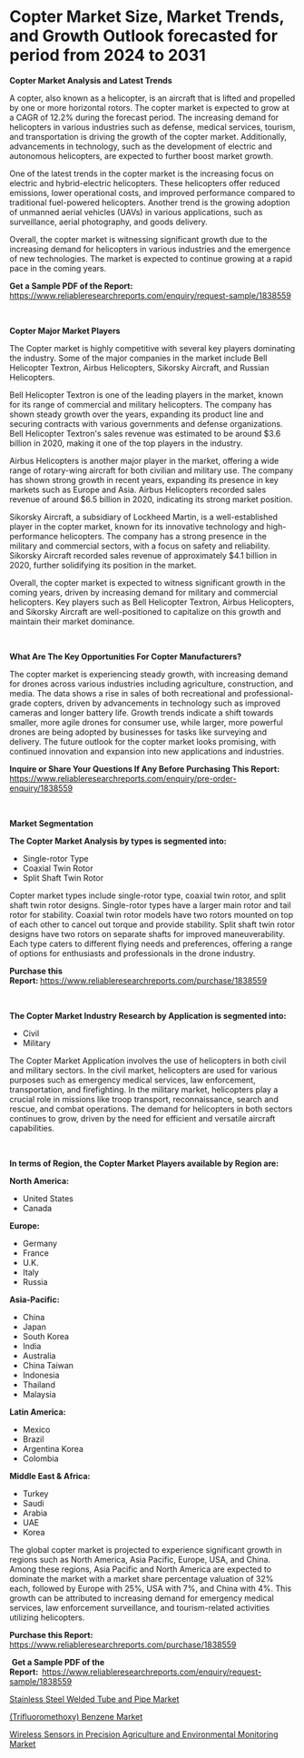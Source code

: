 <p><h1>Copter Market Size, Market Trends, and Growth Outlook forecasted for period from 2024 to 2031</h1></p><p><strong>Copter Market Analysis and Latest Trends</strong></p>
<p><p>A copter, also known as a helicopter, is an aircraft that is lifted and propelled by one or more horizontal rotors. The copter market is expected to grow at a CAGR of 12.2% during the forecast period. The increasing demand for helicopters in various industries such as defense, medical services, tourism, and transportation is driving the growth of the copter market. Additionally, advancements in technology, such as the development of electric and autonomous helicopters, are expected to further boost market growth.</p><p>One of the latest trends in the copter market is the increasing focus on electric and hybrid-electric helicopters. These helicopters offer reduced emissions, lower operational costs, and improved performance compared to traditional fuel-powered helicopters. Another trend is the growing adoption of unmanned aerial vehicles (UAVs) in various applications, such as surveillance, aerial photography, and goods delivery.</p><p>Overall, the copter market is witnessing significant growth due to the increasing demand for helicopters in various industries and the emergence of new technologies. The market is expected to continue growing at a rapid pace in the coming years.</p></p>
<p><strong>Get a Sample PDF of the Report:&nbsp;</strong> <a href="https://www.reliableresearchreports.com/enquiry/request-sample/1838559">https://www.reliableresearchreports.com/enquiry/request-sample/1838559</a></p>
<p>&nbsp;</p>
<p><strong>Copter Major Market Players</strong></p>
<p><p>The Copter market is highly competitive with several key players dominating the industry. Some of the major companies in the market include Bell Helicopter Textron, Airbus Helicopters, Sikorsky Aircraft, and Russian Helicopters. </p><p>Bell Helicopter Textron is one of the leading players in the market, known for its range of commercial and military helicopters. The company has shown steady growth over the years, expanding its product line and securing contracts with various governments and defense organizations. Bell Helicopter Textron's sales revenue was estimated to be around $3.6 billion in 2020, making it one of the top players in the industry.</p><p>Airbus Helicopters is another major player in the market, offering a wide range of rotary-wing aircraft for both civilian and military use. The company has shown strong growth in recent years, expanding its presence in key markets such as Europe and Asia. Airbus Helicopters recorded sales revenue of around $6.5 billion in 2020, indicating its strong market position.</p><p>Sikorsky Aircraft, a subsidiary of Lockheed Martin, is a well-established player in the copter market, known for its innovative technology and high-performance helicopters. The company has a strong presence in the military and commercial sectors, with a focus on safety and reliability. Sikorsky Aircraft recorded sales revenue of approximately $4.1 billion in 2020, further solidifying its position in the market.</p><p>Overall, the copter market is expected to witness significant growth in the coming years, driven by increasing demand for military and commercial helicopters. Key players such as Bell Helicopter Textron, Airbus Helicopters, and Sikorsky Aircraft are well-positioned to capitalize on this growth and maintain their market dominance.</p></p>
<p>&nbsp;</p>
<p><strong>What Are The Key Opportunities For Copter Manufacturers?</strong></p>
<p><p>The copter market is experiencing steady growth, with increasing demand for drones across various industries including agriculture, construction, and media. The data shows a rise in sales of both recreational and professional-grade copters, driven by advancements in technology such as improved cameras and longer battery life. Growth trends indicate a shift towards smaller, more agile drones for consumer use, while larger, more powerful drones are being adopted by businesses for tasks like surveying and delivery. The future outlook for the copter market looks promising, with continued innovation and expansion into new applications and industries.</p></p>
<p><strong>Inquire or Share Your Questions If Any Before Purchasing This Report:</strong> <a href="https://www.reliableresearchreports.com/enquiry/pre-order-enquiry/1838559">https://www.reliableresearchreports.com/enquiry/pre-order-enquiry/1838559</a></p>
<p>&nbsp;</p>
<p><strong>Market Segmentation</strong></p>
<p><strong>The Copter Market Analysis by types is segmented into:</strong></p>
<p><ul><li>Single-rotor Type</li><li>Coaxial Twin Rotor</li><li>Split Shaft Twin Rotor</li></ul></p>
<p><p>Copter market types include single-rotor type, coaxial twin rotor, and split shaft twin rotor designs. Single-rotor types have a larger main rotor and tail rotor for stability. Coaxial twin rotor models have two rotors mounted on top of each other to cancel out torque and provide stability. Split shaft twin rotor designs have two rotors on separate shafts for improved maneuverability. Each type caters to different flying needs and preferences, offering a range of options for enthusiasts and professionals in the drone industry.</p></p>
<p><strong>Purchase this Report:&nbsp;</strong><a href="https://www.reliableresearchreports.com/purchase/1838559">https://www.reliableresearchreports.com/purchase/1838559</a></p>
<p>&nbsp;</p>
<p><strong>The Copter Market Industry Research by Application is segmented into:</strong></p>
<p><ul><li>Civil</li><li>Military</li></ul></p>
<p><p>The Copter Market Application involves the use of helicopters in both civil and military sectors. In the civil market, helicopters are used for various purposes such as emergency medical services, law enforcement, transportation, and firefighting. In the military market, helicopters play a crucial role in missions like troop transport, reconnaissance, search and rescue, and combat operations. The demand for helicopters in both sectors continues to grow, driven by the need for efficient and versatile aircraft capabilities.</p></p>
<p>&nbsp;</p>
<p><strong>In terms of Region, the Copter Market Players available by Region are:</strong></p>
<p>
    <p> <strong> North America: </strong>
        <ul>
            <li>United States</li>
            <li>Canada</li>
        </ul>
        </p> 
    <p> <strong> Europe: </strong>
        <ul>
            <li>Germany</li>
            <li>France</li>
            <li>U.K.</li>
            <li>Italy</li>
            <li>Russia</li>
        </ul>
        </p> 
    <p> <strong> Asia-Pacific: </strong>
        <ul>
            <li>China</li>
            <li>Japan</li>
            <li>South Korea</li>
            <li>India</li>
            <li>Australia</li>
            <li>China Taiwan</li>
            <li>Indonesia</li>
            <li>Thailand</li>
            <li>Malaysia</li>
        </ul>
        </p> 
    <p> <strong> Latin America: </strong>
        <ul>
            <li>Mexico</li>
            <li>Brazil</li>
            <li>Argentina Korea</li>
            <li>Colombia</li>
        </ul>
        </p> 
    <p> <strong> Middle East & Africa: </strong>
        <ul>
            <li>Turkey</li>
            <li>Saudi</li>
            <li>Arabia</li>
            <li>UAE</li>
            <li>Korea</li>
        </ul>
    </p>
    </p>
<p><p>The global copter market is projected to experience significant growth in regions such as North America, Asia Pacific, Europe, USA, and China. Among these regions, Asia Pacific and North America are expected to dominate the market with a market share percentage valuation of 32% each, followed by Europe with 25%, USA with 7%, and China with 4%. This growth can be attributed to increasing demand for emergency medical services, law enforcement surveillance, and tourism-related activities utilizing helicopters.</p></p>
<p><strong>Purchase this Report: </strong><a href="https://www.reliableresearchreports.com/purchase/1838559">https://www.reliableresearchreports.com/purchase/1838559</a></p>
<p>&nbsp;<strong>Get a Sample PDF of the Report:&nbsp;&nbsp;</strong><a href="https://www.reliableresearchreports.com/enquiry/request-sample/1838559">https://www.reliableresearchreports.com/enquiry/request-sample/1838559</a></p>
<p><strong></strong></p>
<p><p><a href="https://view.publitas.com/reportprime-1/stainless-steel-welded-tube-and-pipe-market-research-report-provides-thorough-industry-overview-which-offers-an-in-depth-analysis-of-product-trends-and-new-market-divisions/">Stainless Steel Welded Tube and Pipe Market</a></p><p><a href="https://view.publitas.com/reportprime-1/trifluoromethoxy-benzene-market-provides-a-comprehensive-analysis-including-a-macro-overview-of-the-market-as-well-as-micro-details-such-as-market-size-and-competitive-landscape/">(Trifluoromethoxy) Benzene Market</a></p><p><a href="https://view.publitas.com/reportprime-1/wireless-sensors-in-precision-agriculture-and-environmental-monitoring-market-research-report-provides-critical-insights-that-can-help-shape-business-development-and-investment-strategies/">Wireless Sensors in Precision Agriculture and Environmental Monitoring Market</a></p></p>